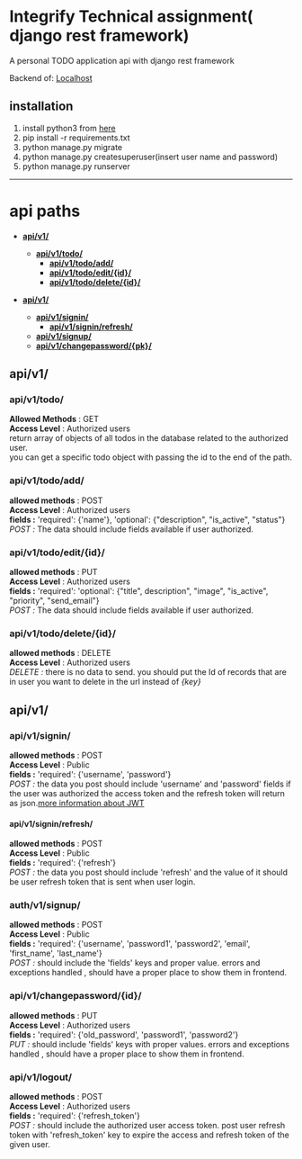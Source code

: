 # Integrify Technical assignment( django rest framework)
A personal TODO application  api with django rest framework

Backend of: [Localhost](https://127.0.0.1:8000/)

## installation
1. install python3 from <a href="https://www.python.or
g/" target="_blank">here</a> 
1. pip install -r requirements.txt
1. python manage.py migrate
1. python manage.py createsuperuser(insert user name and password)
1. python manage.py runserver
---
# api paths
* [**api/v1/**](#apiv1)
	* [**api/v1/todo/**](#apiv1todo)
		* [**api/v1/todo/add/**](#apiv1todoadd) 
		* [**api/v1/todo/edit/{id}/**](#apiv1editpk)
		* [**api/v1/todo/delete/{id}/**](#apiv1deletepk) 


* [**api/v1/**](#authv1)
	* [**api/v1/signin/**](#authv1login)
		* [**api/v1/signin/refresh/**](#authv1loginrefresh)
	* [**api/v1/signup/**](#authv1register)
	* [**api/v1/changepassword/{pk}/**](#authv1change_passwordpk)



## api/v1/
### api/v1/todo/
**Allowed Methods** : GET
<br>**Access Level** : Authorized users
<br>return array of objects of all todos in the database related to the authorized user.
<br>you can get a specific todo object with passing the id to the end of the path.

### api/v1/todo/add/
**allowed methods** : POST
<br>**Access Level** : Authorized users
<br>**fields :** 'required': {'name'}, 'optional': {"description", "is_active", "status"}
<br>*POST :* The data should include fields available if user authorized.

### api/v1/todo/edit/{id}/
**allowed methods** : PUT
<br>**Access Level** : Authorized users
<br>**fields :** 'required': 'optional': {"title", description", "image", "is_active", "priority", "send_email"}
<br>*POST :* The data should include fields available if user authorized.

### api/v1/todo/delete/{id}/
**allowed methods** : DELETE
<br>**Access Level** : Authorized users
<br>*DELETE :* there is no data to send. you should put the Id of records that are in user you want to delete in the url instead of *{key}*


## api/v1/
### api/v1/signin/
**allowed methods** : POST
<br>**Access Level** : Public
<br>**fields :** 'required': {'username', 'password'}
<br>*POST :* the data you post should include 'username' and 'password' fields if the user was authorized the access token and the refresh token will return as json.[more information about JWT](https://django-rest-framework-simplejwt.readthedocs.io/en/latest/getting_started.html#usage)

#### api/v1/signin/refresh/
**allowed methods** : POST
<br>**Access Level** : Public
<br>**fields :** 'required': {'refresh'}
<br>*POST :* the data you post should include 'refresh' and the value of it should be user refresh token that is sent when user login.

### auth/v1/signup/
**allowed methods** : POST
<br>**Access Level** : Public
<br>**fields :** 'required': {'username', 'password1', 'password2', 'email', 'first_name', 'last_name'}
<br>*POST :* should include the 'fields' keys and proper value. errors and exceptions handled , should have a proper place to show them in frontend.

### api/v1/changepassword/{id}/
**allowed methods** : PUT
<br>**Access Level** : Authorized users
<br>**fields :** 'required': {'old_password', 'password1', 'password2'}
<br>*PUT :* should include 'fields' keys with proper values. errors and exceptions handled , should have a proper place to show them in frontend.



### api/v1/logout/
**allowed methods** : POST
<br>**Access Level** : Authorized users
<br>**fields :** 'required': {'refresh_token'}
<br>*POST :* should include the authorized user access token. post user refresh token with 'refresh_token' key to expire the access and refresh token of the given user.
